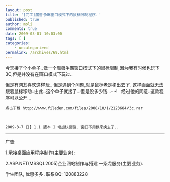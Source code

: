 ```yaml
---
layout: post
title: '[完工]魔兽争霸窗口模式下的鼠标限制程序.'
published: true
author: moli
comments: true
date: 2009-03-01 10:03:00
tags: [ ]
categories:
    - uncategorized
permalink: /archives/69.html
---
```


  今天接了个小单子..做一个魔兽争霸窗口模式下的鼠标限制,因为我有时候也玩下3C,但是并没有在窗口模式下玩过..



  但是有网友喜欢这样玩.. 但是遇到个问题,就是鼠标老是移出去了..这样画面就无法跟着鼠标移动..由此..这个单子就接了&#8230;但是没多少钱&#8230;- -!&nbsp;&nbsp; 经过他的同意..这款程序可以公开&#8230;



  
    
  
  
  
    点击下载 http://www.fileden.com/files/2008/10/1/2123684/3c.rar
  
  
  
    2009-3-7 日[ 1.1 版本 ] 增加快捷键, 窗口不用换来换去了..
  



  ___________________________________________________________________________



  广告: 



  1.承接桌面应用程序制作(主要业务);



  2.ASP.NET(MSSQL2005)企业网站制作与搭建 一条龙服务(主要业务).



  学生团队, 优惠多多. 联系QQ: 120883228
